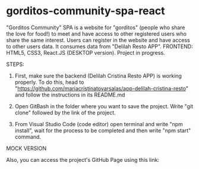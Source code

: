 # gorditos-community-spa-react

"Gorditos Community" SPA is a website for "gorditos" (people who share the love for food!) to meet and have access to other registered users who share the same interest. Users can register in the website and have access to other users data. It consumes data from "Delilah Resto APP". FRONTEND: HTML5, CSS3, React.JS (DESKTOP version). Project in progress.

STEPS:

1) First, make sure the backend (Delilah Cristina Resto APP) is working properly. To do this, head to "https://github.com/mariacristinatovarsalas/app-delilah-cristina-resto" and follow the instructions in its README.md

2) Open GitBash in the folder where you want to save the project. Write "git clone" followed by the link of the project. 

3) From Visual Studio Code (code editor) open terminal and write "npm install", wait for the process to be completed and then write "npm start" command. 

MOCK VERSION

Also, you can access the project's GitHub Page using this link: 

